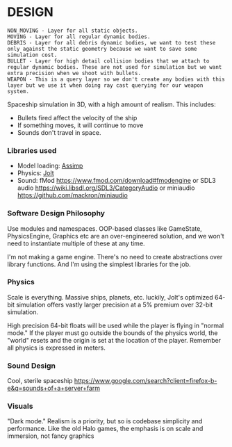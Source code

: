 # DESIGN

    NON_MOVING - Layer for all static objects.
    MOVING - Layer for all regular dynamic bodies.
    DEBRIS - Layer for all debris dynamic bodies, we want to test these only against the static geometry because we want to save some simulation cost.
    BULLET - Layer for high detail collision bodies that we attach to regular dynamic bodies. These are not used for simulation but we want extra precision when we shoot with bullets.
    WEAPON - This is a query layer so we don't create any bodies with this layer but we use it when doing ray cast querying for our weapon system.

Spaceship simulation in 3D, with a high amount of realism. This includes:
* Bullets fired affect the velocity of the ship
* If something moves, it will continue to move
* Sounds don't travel in space.

### Libraries used
* Model loading: [Assimp](https://learnopengl.com/Model-Loading/Assimp)
* Physics: [Jolt](https://jrouwe.github.io/JoltPhysics/)
* Sound: fMod https://www.fmod.com/download#fmodengine or SDL3 audio https://wiki.libsdl.org/SDL3/CategoryAudio or miniaudio https://github.com/mackron/miniaudio
### Software Design Philosophy
Use modules and namespaces. OOP-based classes like GameState, PhysicsEngine, Graphics etc are an over-engineered solution, and we won't need to instantiate multiple of these at any time.

I'm not making a game engine. There's no need to create abstractions over library functions. And I'm using the simplest libraries for the job.

### Physics
Scale is everything. Massive ships, planets, etc. luckily, Jolt's optimized 64-bit simulation offers vastly larger precision at a 5% premium over 32-bit simulation.

High precision 64-bit floats will be used while the player is flying in "normal mode." If the player must go outside the bounds of the physics world, the "world" resets and the origin is set at the location of the player. Remember all physics is expressed in meters.

### Sound Design
Cool, sterile spaceship
https://www.google.com/search?client=firefox-b-e&q=sounds+of+a+server+farm

### Visuals
"Dark mode." Realism is a priority, but so is codebase simplicity and performance. Like the old Halo games, the emphasis is on scale and immersion, not fancy graphics
